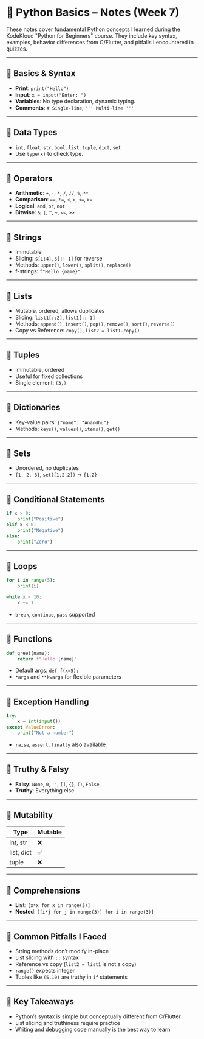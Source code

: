 
# 🐍 Python Basics – Notes (Week 7)

These notes cover fundamental Python concepts I learned during the KodeKloud "Python for Beginners" course. They include key syntax, examples, behavior differences from C/Flutter, and pitfalls I encountered in quizzes.

---

## 🔹 Basics & Syntax

- **Print**: `print("Hello")`
- **Input**: `x = input("Enter: ")`
- **Variables**: No type declaration, dynamic typing.
- **Comments**: `# Single-line`, `''' Multi-line '''`

---

## 🔹 Data Types

- `int`, `float`, `str`, `bool`, `list`, `tuple`, `dict`, `set`
- Use `type(x)` to check type.

---

## 🔹 Operators

- **Arithmetic**: `+`, `-`, `*`, `/`, `//`, `%`, `**`
- **Comparison**: `==`, `!=`, `<`, `>`, `<=`, `>=`
- **Logical**: `and`, `or`, `not`
- **Bitwise**: `&`, `|`, `^`, `~`, `<<`, `>>`

---

## 🔹 Strings

- Immutable
- Slicing: `s[1:4]`, `s[::-1]` for reverse
- Methods: `upper()`, `lower()`, `split()`, `replace()`
- f-strings: `f"Hello {name}"`

---

## 🔹 Lists

- Mutable, ordered, allows duplicates
- Slicing: `list1[::2]`, `list1[::-1]`
- Methods: `append()`, `insert()`, `pop()`, `remove()`, `sort()`, `reverse()`
- Copy vs Reference: `copy()`, `list2 = list1.copy()`

---

## 🔹 Tuples

- Immutable, ordered
- Useful for fixed collections
- Single element: `(3,)`

---

## 🔹 Dictionaries

- Key-value pairs: `{"name": "Anandhu"}`
- Methods: `keys()`, `values()`, `items()`, `get()`

---

## 🔹 Sets

- Unordered, no duplicates
- `{1, 2, 3}`, `set([1,2,2])` → `{1,2}`

---

## 🔹 Conditional Statements

```python
if x > 0:
    print("Positive")
elif x < 0:
    print("Negative")
else:
    print("Zero")
```

---

## 🔹 Loops

```python
for i in range(5):
    print(i)

while x < 10:
    x += 1
```

- `break`, `continue`, `pass` supported

---

## 🔹 Functions

```python
def greet(name):
    return f"Hello {name}"
```

- Default args: `def f(x=5):`
- `*args` and `**kwargs` for flexible parameters

---

## 🔹 Exception Handling

```python
try:
    x = int(input())
except ValueError:
    print("Not a number")
```

- `raise`, `assert`, `finally` also available

---

## 🔹 Truthy & Falsy

- **Falsy**: `None`, `0`, `''`, `[]`, `{}`, `()`, `False`
- **Truthy**: Everything else

---

## 🔹 Mutability

| Type        | Mutable |
|-------------|---------|
| int, str    | ❌       |
| list, dict  | ✅       |
| tuple       | ❌       |

---

## 🔹 Comprehensions

- **List**: `[x*x for x in range(5)]`
- **Nested**: `[[i*j for j in range(3)] for i in range(3)]`

---

## 🔹 Common Pitfalls I Faced

- String methods don’t modify in-place
- List slicing with `::` syntax
- Reference vs copy (`list2 = list1` is not a copy)
- `range()` expects integer
- Tuples like `(5,10)` are truthy in `if` statements

---

## 🧠 Key Takeaways

- Python’s syntax is simple but conceptually different from C/Flutter
- List slicing and truthiness require practice
- Writing and debugging code manually is the best way to learn
